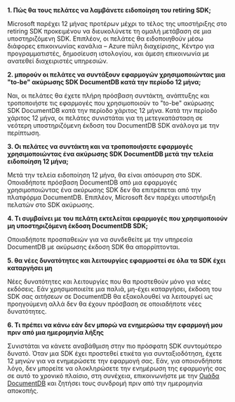 **1. Πώς θα τους πελάτες να λαμβάνετε ειδοποίηση του retiring SDK;**

Microsoft παρέχει 12 μήνας προτέρων μέχρι το τέλος της υποστήριξης στο retiring SDK προκειμένου να διευκολύνετε τη ομαλή μετάβαση σε μια υποστηριζόμενη SDK. Επιπλέον, οι πελάτες θα ειδοποιηθούν μέσω διάφορες επικοινωνίας κανάλια – Azure πύλη διαχείρισης, Κέντρο για προγραμματιστές, δημοσίευση ιστολογίου, και άμεση επικοινωνία με ανατεθεί διαχειριστές υπηρεσιών.

**2. μπορούν οι πελάτες να συντάξουν εφαρμογών χρησιμοποιώντας μια "to-be" ακύρωσης SDK DocumentDB κατά την περίοδο 12 μήνα;** 

Ναι, οι πελάτες θα έχετε πλήρη πρόσβαση συντάκτη, ανάπτυξης και τροποποιήστε τις εφαρμογές που χρησιμοποιούν το "to-be" ακύρωσης SDK DocumentDB κατά την περίοδο χάριτος 12 μήνα. Κατά την περίοδο χάριτος 12 μήνα, οι πελάτες συνιστάται για τη μετεγκατάσταση σε νεότερη υποστηριζόμενη έκδοση του DocumentDB SDK ανάλογα με την περίπτωση.

**3. Οι πελάτες να συντάκτη και να τροποποιήσετε εφαρμογές χρησιμοποιώντας ένα ακύρωσης SDK DocumentDB μετά την τελεία ειδοποίηση 12 μήνα;**

Μετά την τελεία ειδοποίηση 12 μήνα, θα είναι απόσυρση στο SDK. Οποιαδήποτε πρόσβαση DocumentDB από μια εφαρμογές χρησιμοποιώντας ένα ακύρωσης SDK δεν θα επιτρέπεται από την πλατφόρμα DocumentDB. Επιπλέον, Microsoft δεν παρέχει υποστήριξη πελατών στο SDK ακύρωσης.

**4. Τι συμβαίνει με του πελάτη εκτελείται εφαρμογές που χρησιμοποιούν μη υποστηριζόμενη έκδοση DocumentDB SDK;**

Οποιαδήποτε προσπαθειών για να συνδεθείτε με την υπηρεσία DocumentDB με ακύρωσης έκδοση SDK θα απορρίπτονται. 

**5. θα νέες δυνατότητες και λειτουργίες εφαρμοστεί σε όλα τα SDK έχει καταργήσει μη**

Νέες δυνατότητες και λειτουργίες που θα προστεθούν μόνο για νέες εκδόσεις. Εάν χρησιμοποιείτε μια παλιά, μη-έχει καταργήσει, έκδοση του SDK σας αιτήσεων σε DocumentDB θα εξακολουθεί να λειτουργεί ως προηγούμενη αλλά δεν θα έχουν πρόσβαση σε οποιαδήποτε νέες δυνατότητες.  

**6. Τι πρέπει να κάνω εάν δεν μπορώ να ενημερώσω την εφαρμογή μου πριν από μια ημερομηνία λήξης**

Συνιστάται να κάνετε αναβάθμιση στην πιο πρόσφατη SDK συντομότερο δυνατό. Όταν μια SDK έχει προστεθεί ετικέτα για συνταξιοδότηση, έχετε 12 μηνών για να ενημερώσετε την εφαρμογή σας. Εάν, για οποιονδήποτε λόγο, δεν μπορείτε να ολοκληρώσετε την ενημέρωση της εφαρμογής σας σε αυτό το χρονικό πλαίσιο, στη συνέχεια, επικοινωνήστε με την [Ομάδα DocumentDB](mailto:askdocdb@microsoft.com) και ζητήσει τους συνδρομή πριν από την ημερομηνία αποκοπής.
